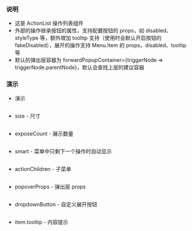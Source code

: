 ### 说明

-   这是 ActionList 操作列表组件
-   外部的操作继承按钮的属性，支持配置按钮的 props，如 disabled、styleType 等，额外增加 tooltip 支持（使用时会默认开启按钮的 fakeDisabled），展开的操作支持 Menu.Item 的 props，disabled、tooltip 等
-   默认的弹出层容器为 forwardPopupContainer={triggerNode => triggerNode.parentNode}，默认会查找上层的建议容器

### 演示

-   演示

```js {"codepath": "actionList.jsx"}
```

-   size - 尺寸

```js {"codepath": "size.jsx"}
```

-   exposeCount - 展示数量

```js {"codepath": "exposeCount.jsx"}
```

-   smart - 菜单中只剩下一个操作时自动显示

```js {"codepath": "smart.jsx"}
```

-   actionChildren - 子菜单

```js {"codepath": "actionChildren.jsx"}
```

-   popoverProps - 弹出层 props

```js {"codepath": "popoverProps.jsx"}
```

-   dropdownButton - 自定义展开按钮

```js {"codepath": "dropdownButton.jsx"}
```

-   item.tooltip - 内容提示

```js {"codepath": "tooltip.jsx"}
```
